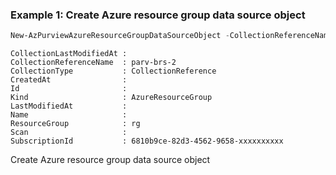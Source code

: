 ### Example 1: Create Azure resource group data source object
```powershell
New-AzPurviewAzureResourceGroupDataSourceObject -CollectionReferenceName 'parv-brs-2' -CollectionType 'CollectionReference' -ResourceGroup 'rg' -SubscriptionId '6810b9ce-82d3-4562-9658-xxxxxxxxxx'
```

```output
CollectionLastModifiedAt :
CollectionReferenceName  : parv-brs-2
CollectionType           : CollectionReference
CreatedAt                :
Id                       :
Kind                     : AzureResourceGroup
LastModifiedAt           :
Name                     :
ResourceGroup            : rg
Scan                     :
SubscriptionId           : 6810b9ce-82d3-4562-9658-xxxxxxxxxx
```

Create Azure resource group data source object


